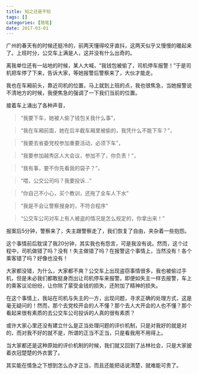 ```yaml
---
title: 知之还是不知
tags: []
categories: [随笔]
date: 2017-03-01
---
```



广州的春天有的时候还挺冷的，前两天懂得咬牙直抖，这两天似乎又慢慢的暖起来了。上班时分，公交车上满是人，这并没有什么出奇的。

离我单位还有一站地的时候，某人大喊，“我钱包被偷了，司机停车报警！”于是司机把车停了下来，告诉大家，等她报警后警察来了，大伙才能走。

我也在车厢前头，靠近司机的位置，马上就到上班的点，我也很焦急，当她报警说不清地方的时候，我便焦急的强调了一下我们当前的位置。

接着车上涌出了各种声音，
>“我要下车，她被人偷了钱包关我什么事”，

>“我在车厢前面，她在后半截车厢里被偷的，我凭什么不能下车？”，

>“我要去省委党校参加重要活动，必须下车”，

>“我要参加越秀区人大会议，参加不了，你负责！”，

>“我有事，要不你先看我的袋子？”，

>“喂，公交公司吗？我要投诉...”

>“你自己不小心，买个教训，还拖了全车人下水”

>“我是不会让警察搜身的，不符合程序”

>“公交车公司对车上有人被盗的情况是怎么规定的，你拿出来！”

报案后5分钟，警察来了，失主跟警察走了，我们恢复了自由，夹杂着一些抱怨。

这个事情前后耽误了我20分钟，其实我也有怨言，可是我没有说。然而，这个过程中，司机做错了吗？没有！失主做错了吗？在报警这个事情上，当然没有！各个乘客错了吗？好像也没有！

大家都没错，为什么，大家都不爽？公交车上出现盗窃事情很多，我也被偷过手机，但是未必我们都敢挺身而出让司机停车来报警。即便如失主一样去报警，车上的乘客议论纷纷，让你除了蒙受金钱的损失，还附加了精神的损失。

在这个事情上，我站在司机与失主的一方，出现问题，寻求正确的处理方式，这是毫无疑问的！然而，那个去党校开会的人不懂？那个去人大开会的人也不懂？那个看起来很有素质的去公交车公司投诉的人真的很有素质？

或许大家心里还没有建立什么是正当处理问题的评价机制，只是对我好的就是对的，而对我不好的就不是，所谓的正当不正当，只是看我用不用得上。

当大家都还是这种原始的评价机制的时候，我们就又回到了丛林社会，只是大家披着衣冠楚楚的外衣罢了。

其实能在情急之下想到怎么办才正当，而且还能把话说清楚，就难能可贵了。
